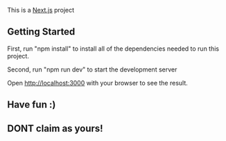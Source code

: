 This is a [Next.js](https://nextjs.org/) project 

## Getting Started

First, run "npm install" to install all of the dependencies needed to run this project.

Second, run "npm run dev" to start the development server

Open [http://localhost:3000](http://localhost:3000) with your browser to see the result.

## Have fun :) 

## DONT claim as yours!


